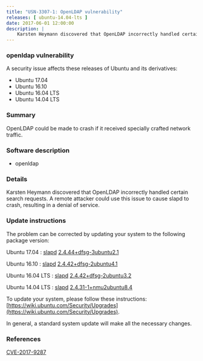 ```yaml
---
title: "USN-3307-1: OpenLDAP vulnerability"
releases: [ ubuntu-14.04-lts ]
date: 2017-06-01 12:00:00
description: |
    Karsten Heymann discovered that OpenLDAP incorrectly handled certain search requests. A remote attacker could use this issue to cause slapd to crash, resulting in a denial of service. 
--- 
```

 
### openldap vulnerability

A security issue affects these releases of Ubuntu and its derivatives:

* Ubuntu 17.04
* Ubuntu 16.10
* Ubuntu 16.04 LTS
* Ubuntu 14.04 LTS

### Summary

OpenLDAP could be made to crash if it received specially crafted network traffic.

### Software description

* openldap 

### Details

Karsten Heymann discovered that OpenLDAP incorrectly handled certain search requests. A remote attacker could use this issue to cause slapd to crash, resulting in a denial of service. 

### Update instructions

The problem can be corrected by updating your system to the following package version:

Ubuntu 17.04
 : [slapd](https://launchpad.net/ubuntu/+source/openldap) <span> [2.4.44+dfsg-3ubuntu2.1](https://launchpad.net/ubuntu/+source/openldap/2.4.44+dfsg-3ubuntu2.1) </span> 

Ubuntu 16.10
 : [slapd](https://launchpad.net/ubuntu/+source/openldap) <span> [2.4.42+dfsg-2ubuntu4.1](https://launchpad.net/ubuntu/+source/openldap/2.4.42+dfsg-2ubuntu4.1) </span> 

Ubuntu 16.04 LTS
 : [slapd](https://launchpad.net/ubuntu/+source/openldap) <span> [2.4.42+dfsg-2ubuntu3.2](https://launchpad.net/ubuntu/+source/openldap/2.4.42+dfsg-2ubuntu3.2) </span> 

Ubuntu 14.04 LTS
 : [slapd](https://launchpad.net/ubuntu/+source/openldap) <span> [2.4.31-1+nmu2ubuntu8.4](https://launchpad.net/ubuntu/+source/openldap/2.4.31-1+nmu2ubuntu8.4) </span> 

To update your system, please follow these instructions: [https://wiki.ubuntu.com/Security/Upgrades](https://wiki.ubuntu.com/Security/Upgrades).

In general, a standard system update will make all the necessary changes. 

### References

 [CVE-2017-9287](http://people.ubuntu.com/~ubuntu-security/cve/CVE-2017-9287)
 

